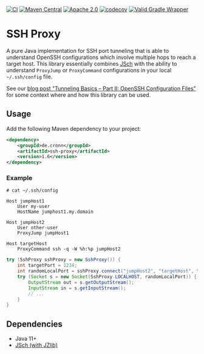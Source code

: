 [![CI](https://github.com/cronn/ssh-proxy/workflows/CI/badge.svg)](https://github.com/cronn/ssh-proxy/actions)
[![Maven Central](https://maven-badges.herokuapp.com/maven-central/de.cronn/ssh-proxy/badge.svg)](http://maven-badges.herokuapp.com/maven-central/de.cronn/ssh-proxy)
[![Apache 2.0](https://img.shields.io/github/license/cronn/ssh-proxy.svg)](http://www.apache.org/licenses/LICENSE-2.0)
[![codecov](https://codecov.io/gh/cronn/ssh-proxy/branch/main/graph/badge.svg?token=qhZPq2vKnv)](https://codecov.io/gh/cronn/ssh-proxy)
[![Valid Gradle Wrapper](https://github.com/cronn/ssh-proxy/workflows/Validate%20Gradle%20Wrapper/badge.svg)](https://github.com/cronn/ssh-proxy/actions/workflows/gradle-wrapper-validation.yml)

# SSH Proxy #

A pure Java implementation for SSH port tunneling that is able to understand
OpenSSH configurations which involve multiple hops to reach a target host.
This library essentially combines [JSch][jsch] with the ability to understand
`ProxyJump` or `ProxyCommand` configurations in your local `~/.ssh/config`
file.

See our [blog post "Tunneling Basics – Part II: OpenSSH Configuration Files"][blog-post-ssh-configuration-files] for
some context where and how this library can be used.

## Usage ##
Add the following Maven dependency to your project:

```xml
<dependency>
    <groupId>de.cronn</groupId>
    <artifactId>ssh-proxy</artifactId>
    <version>1.6</version>
</dependency>
```

### Example ###

```
# cat ~/.ssh/config

Host jumpHost1
    User my-user
    HostName jumphost1.my.domain

Host jumpHost2
    User other-user
    ProxyJump jumpHost1

Host targetHost
    ProxyCommand ssh -q -W %h:%p jumpHost2
```

```java
try (SshProxy sshProxy = new SshProxy()) {
    int targetPort = 1234;
    int randomLocalPort = sshProxy.connect("jumpHost2", "targetHost", targetPort);
    try (Socket s = new Socket(SshProxy.LOCALHOST, randomLocalPort)) {
        OutputStream out = s.getOutputStream();
        InputStream in = s.getInputStream();
        // ...
    }
}
```

## Dependencies ##

- Java 11+
- [JSch (with JZlib)][jsch]

[jsch]: http://www.jcraft.com/jsch/
[blog-post-ssh-configuration-files]: https://blog.cronn.de/en/ssh/configuration/2021/08/16/ssh-configuration.html
